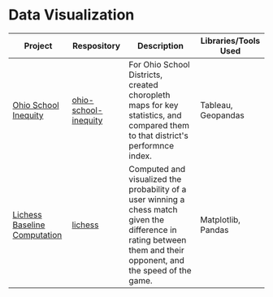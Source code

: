 # Data Visualization

| Project | Respository | Description | Libraries/Tools Used |
| ------- | ----------- | ----------- | -------------------- |
| [Ohio School Inequity](https://github.com/joesposito8/ohio-school-inequity/tree/master/results) | [ohio-school-inequity](https://github.com/joesposito8/ohio-school-inequity) | For Ohio School Districts, created choropleth maps for key statistics, and compared them to that district's performnce index. | Tableau, Geopandas |
| [Lichess Baseline Computation](https://imgur.com/a/CMouc9a) | [lichess](https://github.com/joesposito8/lichess) | Computed and visualized the probability of a user winning a chess match given the difference in rating between them and their opponent, and the speed of the game. | Matplotlib, Pandas |
